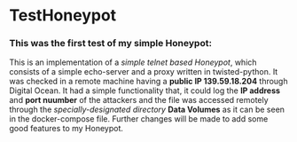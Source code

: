 # TestHoneypot
### This was the first test of my simple Honeypot:
This is an implementation of a _simple telnet based Honeypot_, which consists of a simple echo-server and a proxy written in
twisted-python. It was checked in a remote machine having a **public IP 139.59.18.204** through Digital Ocean.
It had a simple functionality that, it could log the **IP address** and **port nuumber** of the attackers and the file was
accessed remotely through the _specially-designated directory_ **Data Volumes** as it can be seen in the docker-compose file.
Further changes will be made to add some good features to my Honeypot.
